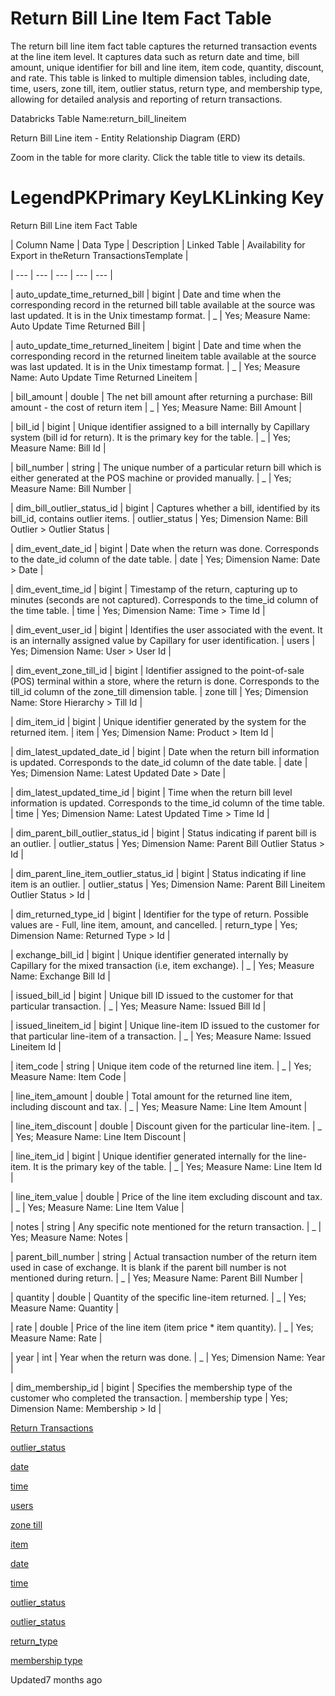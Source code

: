 # Return Bill Line Item Fact Table

The return bill line item fact table captures the returned transaction events at the line item level. It captures data such as return date and time, bill amount, unique identifier for bill and line item, item code, quantity, discount, and rate. This table is linked to multiple dimension tables, including date, time, users, zone till, item, outlier status, return type, and membership type, allowing for detailed analysis and reporting of return transactions.

Databricks Table Name:return_bill_lineitem

Return Bill Line item - Entity Relationship Diagram (ERD)

Zoom in the table for more clarity. Click the table title to view its details.

# LegendPKPrimary KeyLKLinking Key

Return Bill Line item Fact Table

| Column Name | Data Type | Description | Linked Table | Availability for Export in theReturn TransactionsTemplate |

| --- | --- | --- | --- | --- |

| auto_update_time_returned_bill | bigint | Date and time when the corresponding record in the returned bill table available at the source was last updated. It is in the Unix timestamp format. | _ | Yes; Measure Name: Auto Update Time Returned Bill |

| auto_update_time_returned_lineitem | bigint | Date and time when the corresponding record in the returned lineitem table available at the source was last updated. It is in the Unix timestamp format. | _ | Yes; Measure Name: Auto Update Time Returned Lineitem |

| bill_amount | double | The net bill amount after returning a purchase: Bill amount - the cost of return item | _ | Yes; Measure Name: Bill Amount |

| bill_id | bigint | Unique identifier assigned to a bill internally by Capillary system (bill id for return). It is the primary key for the table. | _ | Yes; Measure Name: Bill Id |

| bill_number | string | The unique number of a particular return bill which is either generated at the POS machine or provided manually. | _ | Yes; Measure Name: Bill Number |

| dim_bill_outlier_status_id | bigint | Captures whether a bill, identified by its bill_id, contains outlier items. | outlier_status | Yes; Dimension Name: Bill Outlier > Outlier Status |

| dim_event_date_id | bigint | Date when the return was done. Corresponds to the date_id column of the date table. | date | Yes; Dimension Name: Date > Date |

| dim_event_time_id | bigint | Timestamp of the return, capturing up to minutes (seconds are not captured). Corresponds to the time_id column of the time table. | time | Yes; Dimension Name: Time > Time Id |

| dim_event_user_id | bigint | Identifies the user associated with the event. It is an internally assigned value by Capillary for user identification. | users | Yes; Dimension Name: User > User Id |

| dim_event_zone_till_id | bigint | Identifier assigned to the point-of-sale (POS) terminal within a store, where the return is done. Corresponds to the till_id column of the zone_till dimension table. | zone till | Yes; Dimension Name: Store Hierarchy > Till Id |

| dim_item_id | bigint | Unique identifier generated by the system for the returned item. | item | Yes; Dimension Name: Product > Item Id |

| dim_latest_updated_date_id | bigint | Date when the return bill information is updated. Corresponds to the date_id column of the date table. | date | Yes; Dimension Name: Latest Updated Date > Date |

| dim_latest_updated_time_id | bigint | Time when the return bill level information is updated. Corresponds to the time_id column of the time table. | time | Yes; Dimension Name: Latest Updated Time > Time Id |

| dim_parent_bill_outlier_status_id | bigint | Status indicating if parent bill is an outlier. | outlier_status | Yes; Dimension Name: Parent Bill Outlier Status > Id |

| dim_parent_line_item_outlier_status_id | bigint | Status indicating if line item is an outlier. | outlier_status | Yes; Dimension Name: Parent Bill Lineitem Outlier Status > Id |

| dim_returned_type_id | bigint | Identifier for the type of return. Possible values are - Full, line item, amount, and cancelled. | return_type | Yes; Dimension Name: Returned Type > Id |

| exchange_bill_id | bigint | Unique identifier generated internally by Capillary for the mixed transaction (i.e, item exchange). | _ | Yes; Measure Name: Exchange Bill Id |

| issued_bill_id | bigint | Unique bill ID issued to the customer for that particular transaction. | _ | Yes; Measure Name: Issued Bill Id |

| issued_lineitem_id | bigint | Unique line-item ID issued to the customer for that particular line-item of a transaction. | _ | Yes; Measure Name: Issued Lineitem Id |

| item_code | string | Unique item code of the returned line item. | _ | Yes; Measure Name: Item Code |

| line_item_amount | double | Total amount for the returned line item, including discount and tax. | _ | Yes; Measure Name: Line Item Amount |

| line_item_discount | double | Discount given for the particular line-item. | _ | Yes; Measure Name: Line Item Discount |

| line_item_id | bigint | Unique identifier generated internally for the line-item. It is the primary key of the table. | _ | Yes; Measure Name: Line Item Id |

| line_item_value | double | Price of the line item excluding discount and tax. | _ | Yes; Measure Name: Line Item Value |

| notes | string | Any specific note mentioned for the return transaction. | _ | Yes; Measure Name: Notes |

| parent_bill_number | string | Actual transaction number of the return item used in case of exchange. It is blank if the parent bill number is not mentioned during return. | _ | Yes; Measure Name: Parent Bill Number |

| quantity | double | Quantity of the specific line-item returned. | _ | Yes; Measure Name: Quantity |

| rate | double | Price of the line item (item price * item quantity). | _ | Yes; Measure Name: Rate |

| year | int | Year when the return was done. | _ | Yes; Dimension Name: Year |

| dim_membership_id | bigint | Specifies the membership type of the customer who completed the transaction. | membership type | Yes; Dimension Name: Membership > Id |



[Return Transactions](/docs/return-transactions-standard-export-template)

[outlier_status](/docs/dimension-tables#outlier-status)

[date](/docs/dimension-tables#date)

[time](/docs/dimension-tables#time)

[users](/docs/dimension-tables#users-users)

[zone till](/docs/dimension-tables#zone-till)

[item](/docs/dimension-tables#item)

[date](/docs/dimension-tables#date)

[time](/docs/dimension-tables#time)

[outlier_status](/docs/dimension-tables#outlier-status)

[outlier_status](/docs/dimension-tables#outlier-status)

[return_type](/docs/dimension-tables#return-type)

[membership type](/docs/dimension-tables#membership-type)

Updated7 months ago